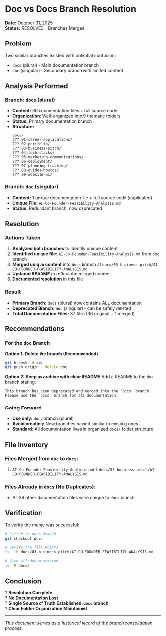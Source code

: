 # Doc vs Docs Branch Resolution

**Date:** October 31, 2025  
**Status:** RESOLVED - Branches Merged

## Problem

Two similar branches existed with potential confusion:
- `docs` (plural) - Main documentation branch
- `doc` (singular) - Secondary branch with limited content

## Analysis Performed

### Branch: `docs` (plural)
- **Content:** 36 documentation files + full source code
- **Organization:** Well-organized into 9 thematic folders
- **Status:** Primary documentation branch
- **Structure:**
  ```
  docs/
  ??? 01-career-applications/
  ??? 02-portfolio/
  ??? 03-business-pitch/
  ??? 04-tech-stacks/
  ??? 05-marketing-communications/
  ??? 06-deployment/
  ??? 07-planning-tracking/
  ??? 08-guides-howtos/
  ??? 09-website-ui/
  ```

### Branch: `doc` (singular)
- **Content:** 1 unique documentation file + full source code (duplicated)
- **Unique File:** `AI-Co-Founder-Feasibility-Analysis.md`
- **Status:** Redundant branch, now deprecated

## Resolution

### Actions Taken

1. **Analyzed both branches** to identify unique content
2. **Identified unique file:** `AI-Co-Founder-Feasibility-Analysis.md` from `doc` branch
3. **Merged unique content** into `docs` branch at `docs/03-business-pitch/AI-CO-FOUNDER-FEASIBILITY-ANALYSIS.md`
4. **Updated README** to reflect the merged content
5. **Documented resolution** in this file

### Result

- **Primary Branch:** `docs` (plural) now contains ALL documentation
- **Deprecated Branch:** `doc` (singular) - can be safely deleted
- **Total Documentation Files:** 37 files (36 original + 1 merged)

## Recommendations

### For the `doc` Branch

**Option 1: Delete the branch (Recommended)**
```bash
git branch -d doc
git push origin --delete doc
```

**Option 2: Keep as archive with clear README**
Add a README to the `doc` branch stating:
```
This branch has been deprecated and merged into the `docs` branch.
Please use the `docs` branch for all documentation.
```

### Going Forward

- **Use only:** `docs` branch (plural)
- **Avoid creating:** New branches named similar to existing ones
- **Standard:** All documentation lives in organized `docs/` folder structure

## File Inventory

### Files Merged from `doc` to `docs`:
1. `AI-Co-Founder-Feasibility-Analysis.md` ? `docs/03-business-pitch/AI-CO-FOUNDER-FEASIBILITY-ANALYSIS.md`

### Files Already in `docs` (No Duplicates):
- All 36 other documentation files were unique to `docs` branch

## Verification

To verify the merge was successful:
```bash
# Switch to docs branch
git checkout docs

# Verify the file exists
ls -lh docs/03-business-pitch/AI-CO-FOUNDER-FEASIBILITY-ANALYSIS.md

# View all documentation
ls -R docs/
```

## Conclusion

? **Resolution Complete**  
? **No Documentation Lost**  
? **Single Source of Truth Established: `docs` branch**  
? **Clear Folder Organization Maintained**  

---

*This document serves as a historical record of the branch consolidation process.*
